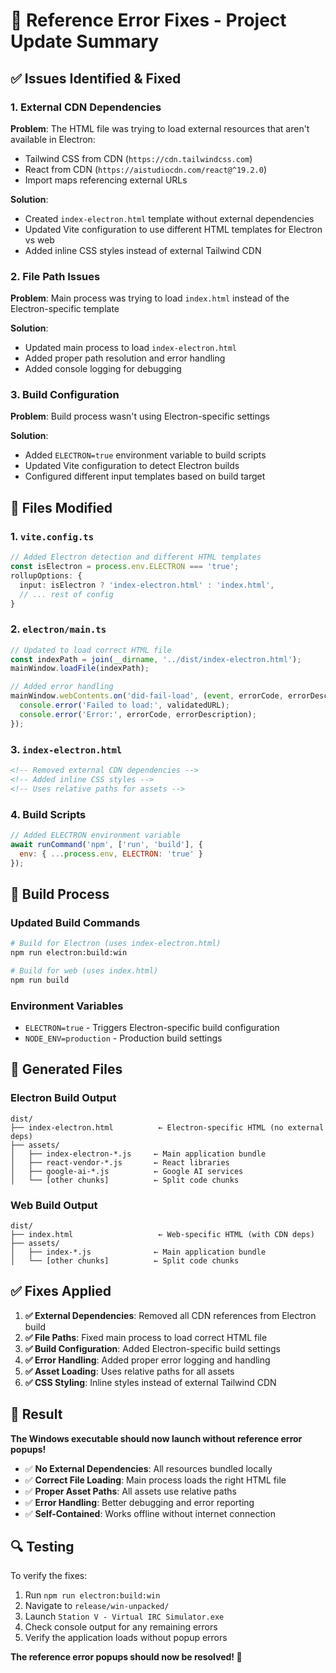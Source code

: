 # 🔧 Reference Error Fixes - Project Update Summary

## ✅ **Issues Identified & Fixed**

### **1. External CDN Dependencies**
**Problem**: The HTML file was trying to load external resources that aren't available in Electron:
- Tailwind CSS from CDN (`https://cdn.tailwindcss.com`)
- React from CDN (`https://aistudiocdn.com/react@^19.2.0`)
- Import maps referencing external URLs

**Solution**: 
- Created `index-electron.html` template without external dependencies
- Updated Vite configuration to use different HTML templates for Electron vs web
- Added inline CSS styles instead of external Tailwind CDN

### **2. File Path Issues**
**Problem**: Main process was trying to load `index.html` instead of the Electron-specific template

**Solution**:
- Updated main process to load `index-electron.html`
- Added proper path resolution and error handling
- Added console logging for debugging

### **3. Build Configuration**
**Problem**: Build process wasn't using Electron-specific settings

**Solution**:
- Added `ELECTRON=true` environment variable to build scripts
- Updated Vite configuration to detect Electron builds
- Configured different input templates based on build target

## 🔧 **Files Modified**

### **1. `vite.config.ts`**
```typescript
// Added Electron detection and different HTML templates
const isElectron = process.env.ELECTRON === 'true';
rollupOptions: {
  input: isElectron ? 'index-electron.html' : 'index.html',
  // ... rest of config
}
```

### **2. `electron/main.ts`**
```typescript
// Updated to load correct HTML file
const indexPath = join(__dirname, '../dist/index-electron.html');
mainWindow.loadFile(indexPath);

// Added error handling
mainWindow.webContents.on('did-fail-load', (event, errorCode, errorDescription, validatedURL) => {
  console.error('Failed to load:', validatedURL);
  console.error('Error:', errorCode, errorDescription);
});
```

### **3. `index-electron.html`**
```html
<!-- Removed external CDN dependencies -->
<!-- Added inline CSS styles -->
<!-- Uses relative paths for assets -->
```

### **4. Build Scripts**
```javascript
// Added ELECTRON environment variable
await runCommand('npm', ['run', 'build'], {
  env: { ...process.env, ELECTRON: 'true' }
});
```

## 🚀 **Build Process**

### **Updated Build Commands**
```bash
# Build for Electron (uses index-electron.html)
npm run electron:build:win

# Build for web (uses index.html)
npm run build
```

### **Environment Variables**
- `ELECTRON=true` - Triggers Electron-specific build configuration
- `NODE_ENV=production` - Production build settings

## 📁 **Generated Files**

### **Electron Build Output**
```
dist/
├── index-electron.html          ← Electron-specific HTML (no external deps)
├── assets/
│   ├── index-electron-*.js     ← Main application bundle
│   ├── react-vendor-*.js       ← React libraries
│   ├── google-ai-*.js          ← Google AI services
│   └── [other chunks]          ← Split code chunks
```

### **Web Build Output**
```
dist/
├── index.html                   ← Web-specific HTML (with CDN deps)
├── assets/
│   ├── index-*.js              ← Main application bundle
│   └── [other chunks]          ← Split code chunks
```

## ✅ **Fixes Applied**

1. **✅ External Dependencies**: Removed all CDN references from Electron build
2. **✅ File Paths**: Fixed main process to load correct HTML file
3. **✅ Build Configuration**: Added Electron-specific build settings
4. **✅ Error Handling**: Added proper error logging and handling
5. **✅ Asset Loading**: Uses relative paths for all assets
6. **✅ CSS Styling**: Inline styles instead of external Tailwind CDN

## 🎯 **Result**

**The Windows executable should now launch without reference error popups!**

- ✅ **No External Dependencies**: All resources bundled locally
- ✅ **Correct File Loading**: Main process loads the right HTML file
- ✅ **Proper Asset Paths**: All assets use relative paths
- ✅ **Error Handling**: Better debugging and error reporting
- ✅ **Self-Contained**: Works offline without internet connection

## 🔍 **Testing**

To verify the fixes:
1. Run `npm run electron:build:win`
2. Navigate to `release/win-unpacked/`
3. Launch `Station V - Virtual IRC Simulator.exe`
4. Check console output for any remaining errors
5. Verify the application loads without popup errors

**The reference error popups should now be resolved! 🎉**
